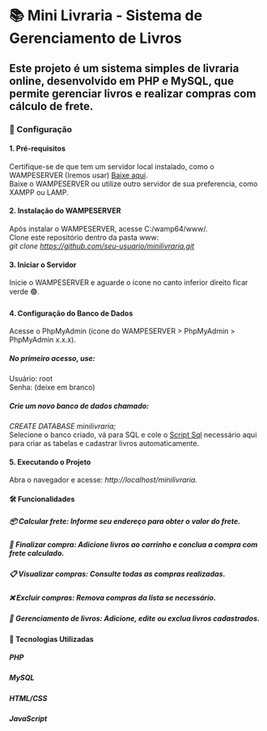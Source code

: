 # 📚 Mini Livraria - Sistema de Gerenciamento de Livros
## Este projeto é um sistema simples de livraria online, desenvolvido em PHP e MySQL, que permite gerenciar livros e realizar compras com cálculo de frete.

### 🚀 Configuração
#### 1. Pré-requisitos<br/>
Certifique-se de que tem um servidor local instalado, como o WAMPESERVER (Iremos usar) [Baixe aqui](https://sourceforge.net/projects/wampserver/).<br/>
Baixe o WAMPESERVER ou utilize outro servidor de sua preferencia, como XAMPP ou LAMP.<br/>

#### 2. Instalação do WAMPESERVER<br/>
Após instalar o WAMPESERVER, acesse C:/wamp64/www/.<br/>
Clone este repositório dentro da pasta www:<br/>
_git clone https://github.com/seu-usuario/minilivraria.git<br/>_

#### 3. Iniciar o Servidor<br/>
Inicie o WAMPESERVER e aguarde o ícone no canto inferior direito ficar verde 🟢.<br/>

#### 4. Configuração do Banco de Dados<br/>
Acesse o PhpMyAdmin (ícone do WAMPESERVER > PhpMyAdmin > PhpMyAdmin x.x.x).<br/>

##### No primeiro acesso, use:<br/>

Usuário: root<br/>
Senha: (deixe em branco)<br/>

##### Crie um novo banco de dados chamado:<br/>
_CREATE DATABASE minilivraria;<br/>_
Selecione o banco criado, vá para SQL e cole o [Script Sql](https://docs.google.com/document/d/1G7yLGBYf2eEt22k0FWbv9nC9ykV4LW41qo__cWe_Bng/edit?tab=t.0) necessário aqui para criar as tabelas e cadastrar livros automaticamente.<br/>

#### 5. Executando o Projeto<br/>
Abra o navegador e acesse: _http://localhost/minilivraria.<br/>_
#### 🛠️ Funcionalidades<br/>
##### 📦 Calcular frete: Informe seu endereço para obter o valor do frete.<br/>
##### 🛒 Finalizar compra: Adicione livros ao carrinho e conclua a compra com frete calculado.<br/>
##### 📋 Visualizar compras: Consulte todas as compras realizadas.<br/>
##### ❌ Excluir compras: Remova compras da lista se necessário.<br/>
##### 📖 Gerenciamento de livros: Adicione, edite ou exclua livros cadastrados.<br/>

#### 🔧 Tecnologias Utilizadas<br/>
##### PHP
##### MySQL
##### HTML/CSS
##### JavaScript
